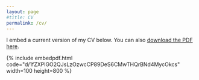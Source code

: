 ```yaml
---
layout: page
#title: CV
permalink: /cv/
---
```


I embed a current version of my CV below. You can also [download the PDF here](/pdf/cv_4.pdf).

{% include embedpdf.html code="d/1fZXPlGO2QJsLzOzwcCP89DeS6CMwTHQrBNd4MycOkcs" width=100 height=800 %}

